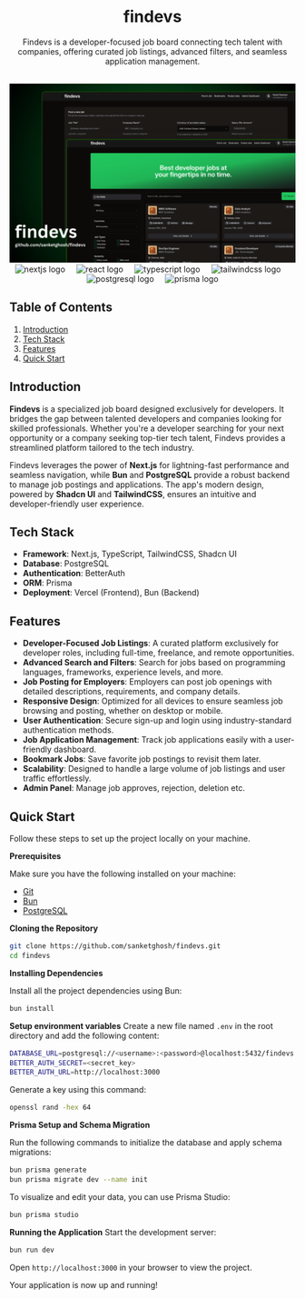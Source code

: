 <div align="center">
<h1>findevs</h1>
<p>Findevs is a developer-focused job board connecting tech talent with companies, offering curated job listings, advanced filters, and seamless application management.</p>
</div>

<div align="center">
  <br />
    <a href="https://github.com/sanketghosh/findevs" target="_blank">
      <img src="https://github.com/sanketghosh/findevs/blob/main/public/findevsdemo.png" alt="Project Banner">
    </a>
  <br />
</div>

<div align="center">
  <img src="https://skillicons.dev/icons?i=nextjs" height="40" alt="nextjs logo"  />
  <img width="12" />
  <img src="https://skillicons.dev/icons?i=react" height="40" alt="react logo"  />
  <img width="12" />
  <img src="https://skillicons.dev/icons?i=ts" height="40" alt="typescript logo"  />
  <img width="12" />
  <img src="https://skillicons.dev/icons?i=tailwind" height="40" alt="tailwindcss logo"  />
  <img width="12" />
  <img src="https://skillicons.dev/icons?i=postgres" height="40" alt="postgresql logo"  />
  <img width="12" />
  <img src="https://skillicons.dev/icons?i=prisma" height="40" alt="prisma logo"  />
</div>

###

</div>

## Table of Contents

1. [Introduction](#introduction)
2. [Tech Stack](#tech-stack)
3. [Features](#features)
4. [Quick Start](#quick-start)

## <a name="introduction">Introduction</a>

**Findevs** is a specialized job board designed exclusively for developers. It bridges the gap between talented developers and companies looking for skilled professionals. Whether you're a developer searching for your next opportunity or a company seeking top-tier tech talent, Findevs provides a streamlined platform tailored to the tech industry.

Findevs leverages the power of **Next.js** for lightning-fast performance and seamless navigation, while **Bun** and **PostgreSQL** provide a robust backend to manage job postings and applications. The app's modern design, powered by **Shadcn UI** and **TailwindCSS**, ensures an intuitive and developer-friendly user experience.

## <a name="tech-stack">Tech Stack</a>

- **Framework**: Next.js, TypeScript, TailwindCSS, Shadcn UI
- **Database**: PostgreSQL
- **Authentication**: BetterAuth
- **ORM**: Prisma
- **Deployment**: Vercel (Frontend), Bun (Backend)

## <a name="features">Features</a>

- **Developer-Focused Job Listings**: A curated platform exclusively for developer roles, including full-time, freelance, and remote opportunities.
- **Advanced Search and Filters**: Search for jobs based on programming languages, frameworks, experience levels, and more.
- **Job Posting for Employers**: Employers can post job openings with detailed descriptions, requirements, and company details.
- **Responsive Design**: Optimized for all devices to ensure seamless job browsing and posting, whether on desktop or mobile.
- **User Authentication**: Secure sign-up and login using industry-standard authentication methods.
- **Job Application Management**: Track job applications easily with a user-friendly dashboard.
- **Bookmark Jobs**: Save favorite job postings to revisit them later.
- **Scalability**: Designed to handle a large volume of job listings and user traffic effortlessly.
- **Admin Panel**: Manage job approves, rejection, deletion etc.

## <a name="quick-start">Quick Start</a>

Follow these steps to set up the project locally on your machine.

**Prerequisites**

Make sure you have the following installed on your machine:

- [Git](https://git-scm.com/)
- [Bun](https://bun.sh/)
- [PostgreSQL](https://www.postgresql.org/)

**Cloning the Repository**

```bash
git clone https://github.com/sanketghosh/findevs.git
cd findevs
```

**Installing Dependencies**

Install all the project dependencies using Bun:

```bash
bun install
```

**Setup environment variables**
Create a new file named `.env` in the root directory and add the following content:

```bash
DATABASE_URL=postgresql://<username>:<password>@localhost:5432/findevs
BETTER_AUTH_SECRET=<secret_key>
BETTER_AUTH_URL=http://localhost:3000
```

Generate a key using this command:

```bash
openssl rand -hex 64
```

**Prisma Setup and Schema Migration**

Run the following commands to initialize the database and apply schema migrations:

```bash
bun prisma generate
bun prisma migrate dev --name init
```

To visualize and edit your data, you can use Prisma Studio:

```bash
bun prisma studio
```

**Running the Application**
Start the development server:

```bash
bun run dev
```

Open `http://localhost:3000` in your browser to view the project.

Your application is now up and running!
